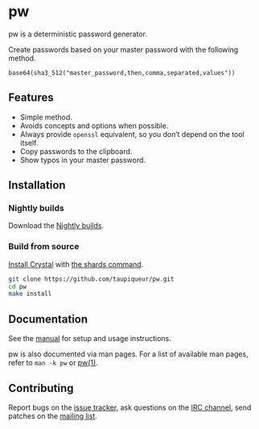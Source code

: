 # pw

pw is a deterministic password generator.

Create passwords based on your master password with the following method.

```
base64(sha3_512("master_password,then,comma,separated,values"))
```

## Features

- Simple method.
- Avoids concepts and options when possible.
- Always provide `openssl` equivalent, so you don’t depend on the tool itself.
- Copy passwords to the clipboard.
- Show typos in your master password.

## Installation

### Nightly builds

Download the [Nightly builds].

[Nightly builds]: https://github.com/taupiqueur/pw/releases/nightly

### Build from source

[Install Crystal] with [the shards command].

[Install Crystal]: https://crystal-lang.org/install/
[The shards command]: https://crystal-lang.org/reference/master/the_shards_command/

``` sh
git clone https://github.com/taupiqueur/pw.git
cd pw
make install
```

## Documentation

See the [manual] for setup and usage instructions.

[Manual]: docs/manual.md

pw is also documented via man pages.
For a list of available man pages,
refer to `man -k pw` or [pw(1)].

[pw(1)]: https://taupiqueur.github.io/pw/pw.1.html

## Contributing

Report bugs on the [issue tracker],
ask questions on the [IRC channel],
send patches on the [mailing list].

[Issue tracker]: https://github.com/taupiqueur/pw/issues
[IRC channel]: https://web.libera.chat/gamja/#taupiqueur
[Mailing list]: https://github.com/taupiqueur/pw/pulls
